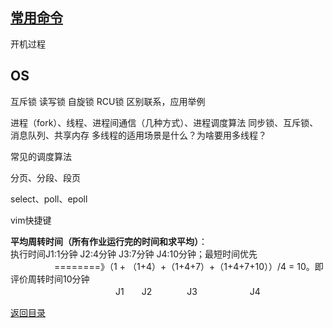 ## [常用命令](./../Linux/command.md)

开机过程

## OS

互斥锁 读写锁  自旋锁  RCU锁     区别联系，应用举例  

进程（fork）、线程、进程间通信（几种方式）、进程调度算法 同步锁、互斥锁、消息队列、共享内存
 多线程的适用场景是什么？为啥要用多线程？

常见的调度算法

分页、分段、段页

select、poll、epoll

vim快捷键

**平均周转时间（所有作业运行完的时间和求平均）**：<br>执行时间J1:1分钟 J2:4分钟 J3:7分钟 J4:10分钟；最短时间优先<br>    　　　　　========》（1 + （1+4）+（1+4+7）+（1+4+7+10））/4 = 10。即评价周转时间10分钟<br>
　　　　　　　　　　　　J1　　J2　　　　J3　　　　　　J4

[返回目录](README.md)